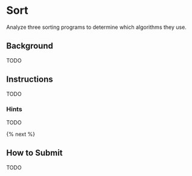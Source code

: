 # Sort

Analyze three sorting programs to determine which algorithms they use.

## Background

TODO

## Instructions

TODO

### Hints

TODO

{% next %}

## How to Submit

TODO
